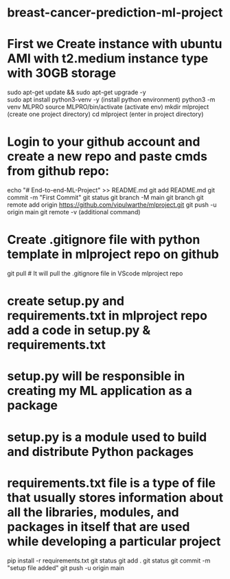 # breast-cancer-prediction-ml-project

# First we Create instance with ubuntu AMI with t2.medium instance type with 30GB storage 


sudo apt-get update && sudo apt-get upgrade -y      
sudo apt install python3-venv -y          (install python environment)
python3 -m venv MLPRO
source MLPRO/bin/activate                 (activate env)
mkdir mlproject                           (create one project directory)
cd mlproject                              (enter in project directory)

# Login to your github account and create a new repo and paste cmds from github repo:

echo "# End-to-end-ML-Project" >> README.md
git add README.md
git commit -m "First Commit"
git status
git branch -M main
git branch
git remote add origin https://github.com/vipulwarthe/mlproject.git
git push -u origin main
git remote -v    (additional command)

# Create .gitignore file with python template in mlproject repo on github

git pull    # It will pull the .gitignore file in VScode mlproject repo

# create setup.py and requirements.txt in mlproject repo add a code in setup.py & requirements.txt

# setup.py will be responsible in creating my ML application as a package
# setup.py is a module used to build and distribute Python packages
# requirements.txt file is a type of file that usually stores information about all the libraries, modules, and packages in itself that are used while developing a particular project

pip install -r requirements.txt 
git status
git add .
git status
git commit -m "setup file added"
git push -u origin main
